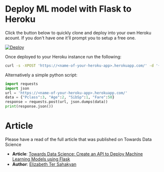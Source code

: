 # Deploy ML model with Flask to Heroku

Click the button below to quickly clone and deploy into your own Heroku acount.
If you don't have one it'll prompt you to setup a free one.

[![Deploy](https://www.herokucdn.com/deploy/button.svg)](https://heroku.com/deploy)

Once deployed to your Heroku instance run the following:

```bash
curl -s -XPOST 'https://<name-of-your-heroku-app>.herokuapp.com/' -d '{"Pclass":3,"Age":2,"SibSp":1,"Fare":50}' -H 'accept-content: application/json'
```

Alternatively a simple python script:

```python
import requests
import json
url = 'https://<name-of-your-heroku-app>.herokuapp.com/'
data = {"Pclass":3, "Age":2, "SibSp":1, "Fare":50}
response = requests.post(url, json.dumps(data))
print(response.json())
```

# Article

Please have a read of the full article that was published on Towards Data Science

 - **Article**: [Towards Data Science: Create an API to Deploy Machine Learning Models using Flask][mlm-flask-heroku]
 - **Author**: [Elizabeth Ter Sahakyan](https://towardsdatascience.com/@liztersahakyan)

[mlm-flask-heroku]: https://towardsdatascience.com/create-an-api-to-deploy-machine-learning-models-using-flask-and-heroku-67a011800c50
